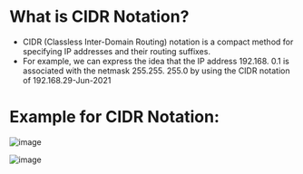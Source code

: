# What is CIDR Notation?
- CIDR (Classless Inter-Domain Routing) notation is a compact method for specifying IP addresses and their routing suffixes.
- For example, we can express the idea that the IP address 192.168. 0.1 is associated with the netmask 255.255. 255.0 by using the 
  CIDR notation of 192.168.29-Jun-2021
# Example for CIDR Notation:

![image](https://user-images.githubusercontent.com/91359308/174729138-fc42980d-f9bd-47fa-bbc0-8fc53bdb76f0.png)

![image](https://user-images.githubusercontent.com/91359308/174729263-23c53edf-1e23-4c4f-8614-106f0be01907.png)

